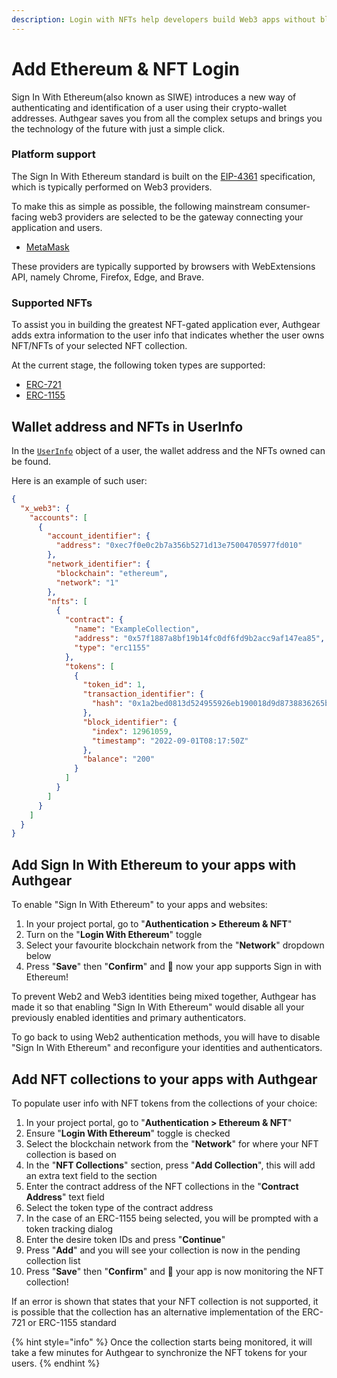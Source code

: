 ```yaml
---
description: Login with NFTs help developers build Web3 apps without blockchain knowledge
---
```


# Add Ethereum & NFT Login

Sign In With Ethereum(also known as SIWE) introduces a new way of authenticating and identification of a user using their crypto-wallet addresses. Authgear saves you from all the complex setups and brings you the technology of the future with just a simple click.

### Platform support

The Sign In With Ethereum standard is built on the [EIP-4361](https://eips.ethereum.org/EIPS/eip-4361) specification, which is typically performed on Web3 providers.

To make this as simple as possible, the following mainstream consumer-facing web3 providers are selected to be the gateway connecting your application and users.

* [MetaMask](https://metamask.io/)

These providers are typically supported by browsers with WebExtensions API, namely Chrome, Firefox, Edge, and Brave.

### Supported NFTs

To assist you in building the greatest NFT-gated application ever, Authgear adds extra information to the user info that indicates whether the user owns NFT/NFTs of your selected NFT collection.

At the current stage, the following token types are supported:

* [ERC-721](https://eips.ethereum.org/EIPS/eip-721)
* [ERC-1155](https://eips.ethereum.org/EIPS/eip-1155)

## **Wallet address and NFTs in UserInfo**

In the [`UserInfo`](../user-profiles/user-profile.md#userinfo-endpoint) object of a user, the wallet address and the NFTs owned can be found.

Here is an example of such user:

```json
{
  "x_web3": {
    "accounts": [
      {
        "account_identifier": {
          "address": "0xec7f0e0c2b7a356b5271d13e75004705977fd010"
        },
        "network_identifier": {
          "blockchain": "ethereum",
          "network": "1"
        },
        "nfts": [
          {
            "contract": {
              "name": "ExampleCollection",
              "address": "0x57f1887a8bf19b14fc0df6fd9b2acc9af147ea85",
              "type": "erc1155"
            },
            "tokens": [
              {
                "token_id": 1,
                "transaction_identifier": {
                  "hash": "0x1a2bed0813d524955926eb190018d9d8738836265b352e1c43dc2d5762f9c20B"
                },
                "block_identifier": {
                  "index": 12961059,
                  "timestamp": "2022-09-01T08:17:50Z"
                },
                "balance": "200"
              }
            ]
          }
        ]
      }
    ]
  }
}
```

## Add Sign In With Ethereum to your apps with Authgear

To enable "Sign In With Ethereum" to your apps and websites:

1. In your project portal, go to "**Authentication > Ethereum & NFT**"
2. Turn on the "**Login With Ethereum**" toggle
3. Select your favourite blockchain network from the "**Network**" dropdown below
4. Press "**Save**" then "**Confirm**" and :tada: now your app supports Sign in with Ethereum!

To prevent Web2 and Web3 identities being mixed together, Authgear has made it so that enabling "Sign In With Ethereum" would disable all your previously enabled identities and primary authenticators.

To go back to using Web2 authentication methods, you will have to disable "Sign In With Ethereum" and reconfigure your identities and authenticators.

## Add NFT collections to your apps with Authgear

To populate user info with NFT tokens from the collections of your choice:

1. In your project portal, go to "**Authentication > Ethereum & NFT**"
2. Ensure "**Login With Ethereum**" toggle is checked
3. Select the blockchain network from the "**Network**" for where your NFT collection is based on
4. In the "**NFT Collections**" section, press "**Add Collection**", this will add an extra text field to the section
5. Enter the contract address of the NFT collections in the "**Contract Address**" text field
6. Select the token type of the contract address
7. In the case of an ERC-1155 being selected, you will be prompted with a token tracking dialog
8. Enter the desire token IDs and press "**Continue**"
9. Press "**Add**" and you will see your collection is now in the pending collection list
10. Press "**Save**" then "**Confirm**" and :tada: your app is now monitoring the NFT collection!

If an error is shown that states that your NFT collection is not supported, it is possible that the collection has an alternative implementation of the ERC-721 or ERC-1155 standard

{% hint style="info" %}
Once the collection starts being monitored, it will take a few minutes for Authgear to synchronize the NFT tokens for your users.
{% endhint %}
